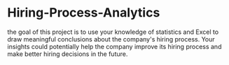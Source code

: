 # Hiring-Process-Analytics
the goal of this project is to use your knowledge of statistics and Excel to draw meaningful conclusions about the company's hiring process. Your insights could potentially help the company improve its hiring process and make better hiring decisions in the future.
